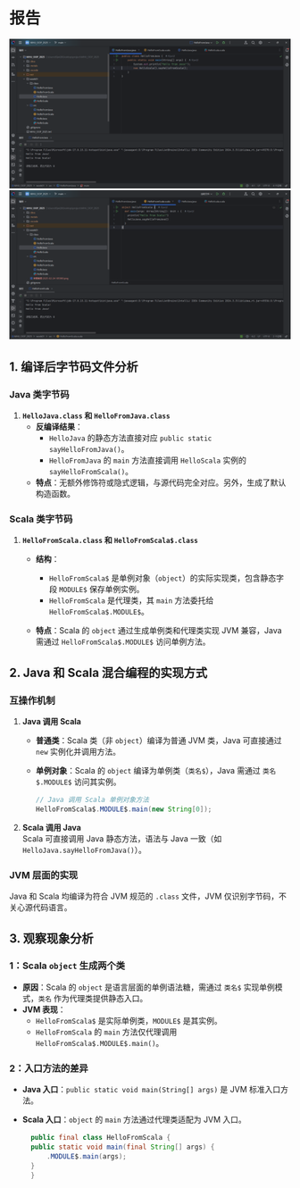 # 报告

![](./屏幕截图%202025-02-24%20185900.png)
![](./屏幕截图%202025-02-24%20190034.png)

## **1. 编译后字节码文件分析**

### **Java 类字节码**

1. **`HelloJava.class` 和 `HelloFromJava.class`**  
   - **反编译结果**：  
     - `HelloJava` 的静态方法直接对应 `public static sayHelloFromJava()`。  
     - `HelloFromJava` 的 `main` 方法直接调用 `HelloScala` 实例的 `sayHelloFromScala()`。  
   - **特点**：无额外修饰符或隐式逻辑，与源代码完全对应。另外，生成了默认构造函数。

### **Scala 类字节码**

1. **`HelloFromScala.class` 和 `HelloFromScala$.class`**  
   - **结构**：  
     - `HelloFromScala$` 是单例对象（`object`）的实际实现类，包含静态字段 `MODULE$` 保存单例实例。  
     - `HelloFromScala` 是代理类，其 `main` 方法委托给 `HelloFromScala$.MODULE$`。  

   - **特点**：Scala 的 `object` 通过生成单例类和代理类实现 JVM 兼容，Java 需通过 `HelloFromScala$.MODULE$` 访问单例方法。

## **2. Java 和 Scala 混合编程的实现方式**

### **互操作机制**

1. **Java 调用 Scala**  
   - **普通类**：Scala 类（非 `object`）编译为普通 JVM 类，Java 可直接通过 `new` 实例化并调用方法。  
   - **单例对象**：Scala 的 `object` 编译为单例类（`类名$`），Java 需通过 `类名$.MODULE$` 访问其实例。  

     ```java
     // Java 调用 Scala 单例对象方法
     HelloFromScala$.MODULE$.main(new String[0]);
     ```

2. **Scala 调用 Java**  
    Scala 可直接调用 Java 静态方法，语法与 Java 一致（如 `HelloJava.sayHelloFromJava()`）。  

### **JVM 层面的实现**

  Java 和 Scala 均编译为符合 JVM 规范的 `.class` 文件，JVM 仅识别字节码，不关心源代码语言。  

## **3. 观察现象分析**

### **1：Scala `object` 生成两个类**  

- **原因**：Scala 的 `object` 是语言层面的单例语法糖，需通过 `类名$` 实现单例模式，`类名` 作为代理类提供静态入口。  
- **JVM 表现**：  
  - `HelloFromScala$` 是实际单例类，`MODULE$` 是其实例。  
  - `HelloFromScala` 的 `main` 方法仅代理调用 `HelloFromScala$.MODULE$.main()`。  

### **2：入口方法的差异**  

- **Java 入口**：`public static void main(String[] args)` 是 JVM 标准入口方法。  
- **Scala 入口**：`object` 的 `main` 方法通过代理类适配为 JVM 入口。  

  ```java
    public final class HelloFromScala {
    public static void main(final String[] args) {
        .MODULE$.main(args);
    }
    }
  ```
